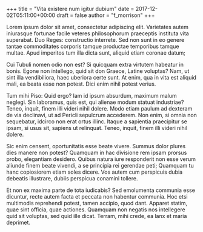 +++
title = "Vita existere num igitur dubium"
date = 2017-12-02T05:11:00+00:00
draft = false
author = "f_morrison"
+++

Lorem ipsum dolor sit amet, consectetur adipiscing elit. Varietates autem
iniurasque fortunae facile veteres philosophorum praeceptis instituta vita
superabat. Duo Reges: constructio interrete. Sed non sunt in eo genere tantae
commoditates corporis tamque productae temporibus tamque multae. Apud imperitos
tum illa dicta sunt, aliquid etiam coronae datum;

Cui Tubuli nomen odio non est? Si quicquam extra virtutem habeatur in bonis.
Egone non intellego, quid sit don Graece, Latine voluptas? Nam, ut sint illa
vendibiliora, haec uberiora certe sunt. At enim, qua in vita est aliquid mali,
ea beata esse non potest. Dici enim nihil potest verius.

Tum mihi Piso: Quid ergo? Iam id ipsum absurdum, maximum malum neglegi. Sin
laboramus, quis est, qui alienae modum statuat industriae? Teneo, inquit, finem
illi videri nihil dolere. Modo etiam paulum ad dexteram de via declinavi, ut ad
Pericli sepulcrum accederem. Non enim, si omnia non sequebatur, idcirco non
erat ortus illinc. Itaque a sapientia praecipitur se ipsam, si usus sit,
sapiens ut relinquat. Teneo, inquit, finem illi videri nihil dolere.

Sic enim censent, oportunitatis esse beate vivere. Summus dolor plures dies
manere non potest? Quamquam in hac divisione rem ipsam prorsus probo,
elegantiam desidero. Quibus natura iure responderit non esse verum aliunde
finem beate vivendi, a se principia rei gerendae peti; Quamquam tu hanc
copiosiorem etiam soles dicere. Vos autem cum perspicuis dubia debeatis
illustrare, dubiis perspicua conamini tollere.

Et non ex maxima parte de tota iudicabis? Sed emolumenta communia esse
dicuntur, recte autem facta et peccata non habentur communia. Hoc etsi
multimodis reprehendi potest, tamen accipio, quod dant. Apparet statim, quae
sint officia, quae actiones. Quamquam non negatis nos intellegere quid sit
voluptas, sed quid ille dicat. Terram, mihi crede, ea lanx et maria deprimet.
